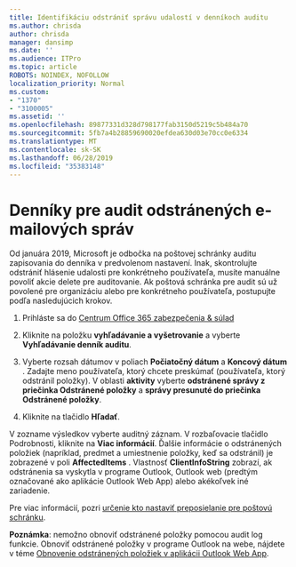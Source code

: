 ```yaml
---
title: Identifikáciu odstrániť správu udalostí v denníkoch auditu
ms.author: chrisda
author: chrisda
manager: dansimp
ms.date: ''
ms.audience: ITPro
ms.topic: article
ROBOTS: NOINDEX, NOFOLLOW
localization_priority: Normal
ms.custom:
- "1370"
- "3100005"
ms.assetid: ''
ms.openlocfilehash: 89877331d328d798177fab3150d5219c5b484a70
ms.sourcegitcommit: 5fb7a4b28859690020efdea630d03e70cc0e6334
ms.translationtype: MT
ms.contentlocale: sk-SK
ms.lasthandoff: 06/28/2019
ms.locfileid: "35383148"
---
```

# <a name="audit-logs-for-deleted-email-messages"></a>Denníky pre audit odstránených e-mailových správ

Od januára 2019, Microsoft je odbočka na poštovej schránky auditu zapisovania do denníka v predvolenom nastavení. Inak, skontrolujte odstrániť hlásenie udalosti pre konkrétneho používateľa, musíte manuálne povoliť akcie delete pre auditovanie. Ak poštová schránka pre audit sú už povolené pre organizáciu alebo pre konkrétneho používateľa, postupujte podľa nasledujúcich krokov.

1. Prihláste sa do [Centrum Office 365 zabezpečenia & súlad](https://protection.office.com/)

2. Kliknite na položku **vyhľadávanie a vyšetrovanie** a vyberte **Vyhľadávanie denník auditu**.

3. Vyberte rozsah dátumov v poliach **Počiatočný dátum** a **Koncový dátum** . Zadajte meno používateľa, ktorý chcete preskúmať (používateľa, ktorý odstránil položky). V oblasti **aktivity** vyberte **odstránené správy z priečinka Odstránené položky** a **správy presunuté do priečinka Odstránené položky**.

4. Kliknite na tlačidlo **Hľadať**.

V zozname výsledkov vyberte auditný záznam. V rozbaľovacie tlačidlo Podrobnosti, kliknite na **Viac informácií**. Ďalšie informácie o odstránených položiek (napríklad, predmet a umiestnenie položky, keď sa odstránil) je zobrazené v poli **AffectedItems** . Vlastnosť **ClientInfoString** zobrazí, ak odstránenia sa vyskytla v programe Outlook, Outlook web (predtým označované ako aplikácie Outlook Web App) alebo akékoľvek iné zariadenie.

Pre viac informácií, pozri [určenie kto nastaviť preposielanie pre poštovú schránku](https://docs.microsoft.com/office365/securitycompliance/auditing-troubleshooting-scenarios#determining-if-a-user-deleted-email-items).

**Poznámka**: nemožno obnoviť odstránené položky pomocou audit log funkcie. Obnoviť odstránené položky v programe Outlook na webe, nájdete v téme [Obnovenie odstránených položiek v aplikácii Outlook Web App](https://support.office.com/article/C3D8FC15-EEEF-4F1C-81DF-E27964B7EDD4).
